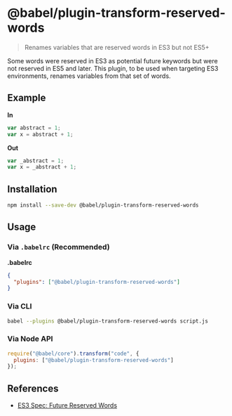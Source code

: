 # @babel/plugin-transform-reserved-words

> Renames variables that are reserved words in ES3 but not ES5+

Some words were reserved in ES3 as potential future keywords but were not
reserved in ES5 and later. This plugin, to be used when targeting ES3
environments, renames variables from that set of words.

## Example

**In**

```javascript
var abstract = 1;
var x = abstract + 1;
```

**Out**

```javascript
var _abstract = 1;
var x = _abstract + 1;
```

## Installation

```sh
npm install --save-dev @babel/plugin-transform-reserved-words
```

## Usage

### Via `.babelrc` (Recommended)

**.babelrc**

```json
{
  "plugins": ["@babel/plugin-transform-reserved-words"]
}
```

### Via CLI

```sh
babel --plugins @babel/plugin-transform-reserved-words script.js
```

### Via Node API

```javascript
require("@babel/core").transform("code", {
  plugins: ["@babel/plugin-transform-reserved-words"]
});
```

## References

* [ES3 Spec: Future Reserved Words](http://www.ecma-international.org/publications/files/ECMA-ST-ARCH/ECMA-262,%203rd%20edition,%20December%201999.pdf#page=26)

